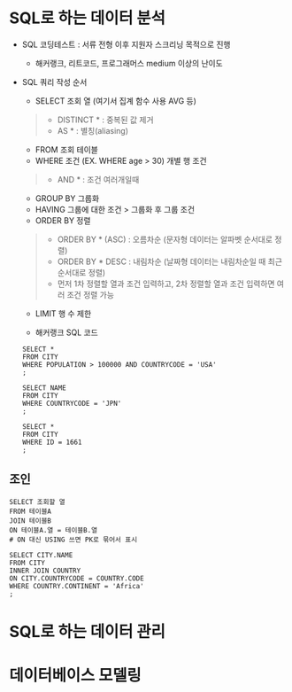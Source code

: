 # SQL로 하는 데이터 분석
* SQL 코딩테스트 : 서류 전형 이후 지원자 스크리닝 목적으로 진행
  * 해커랭크, 리트코드, 프로그래머스 medium 이상의 난이도
* SQL 쿼리 작성 순서
  * SELECT 조회 열 (여기서 집계 함수 사용 AVG 등)
   > * DISTINCT * : 중복된 값 제거
   > * AS * : 별칭(aliasing)
  * FROM 조회 테이블
  * WHERE 조건 (EX. WHERE age > 30) 개별 행 조건
   > * AND * : 조건 여러개일때
  * GROUP BY 그룹화
  * HAVING 그룹에 대한 조건 > 그룹화 후 그룹 조건
  * ORDER BY 정렬
   > * ORDER BY * (ASC) : 오름차순 (문자형 데이터는 알파벳 순서대로 정렬)
   > * ORDER BY * DESC : 내림차순 (날짜형 데이터는 내림차순일 때 최근 순서대로 정렬)
   > * 먼저 1차 정렬할 열과 조건 입력하고, 2차 정렬할 열과 조건 입력하면 여러 조건 정렬 가능
  * LIMIT 행 수 제한
 
  * 해커랭크 SQL 코드
 
  ```
  SELECT *
  FROM CITY
  WHERE POPULATION > 100000 AND COUNTRYCODE = 'USA'
  ;
  ```
  ```
  SELECT NAME
  FROM CITY
  WHERE COUNTRYCODE = 'JPN'
  ;
  ```
  ```
  SELECT *
  FROM CITY
  WHERE ID = 1661
  ;
  ```

## 조인
```
SELECT 조회할 열
FROM 테이블A
JOIN 테이블B
ON 테이블A.열 = 테이블B.열
# ON 대신 USING 쓰면 PK로 묶어서 표시
```

```
SELECT CITY.NAME
FROM CITY
INNER JOIN COUNTRY
ON CITY.COUNTRYCODE = COUNTRY.CODE
WHERE COUNTRY.CONTINENT = 'Africa'
;
```
 
# SQL로 하는 데이터 관리
# 데이터베이스 모델링
